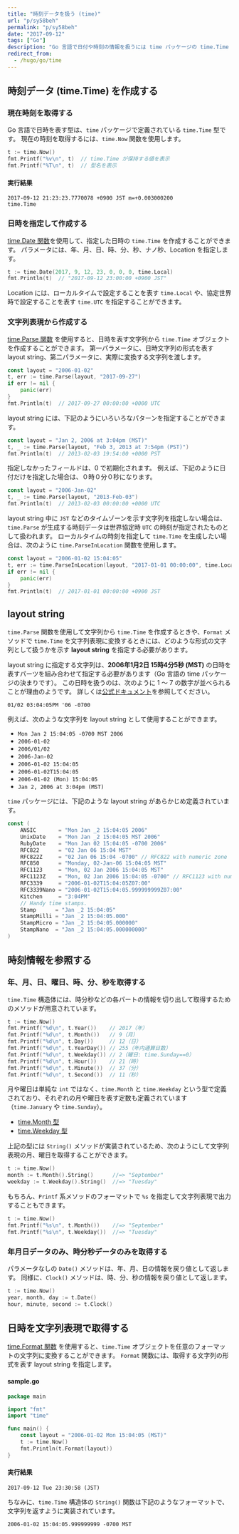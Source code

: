 ```yaml
---
title: "時刻データを扱う (time)"
url: "p/sy58beh"
permalink: "p/sy58beh"
date: "2017-09-12"
tags: ["Go"]
description: "Go 言語で日付や時刻の情報を扱うには time パッケージの time.Time 型を使用します。"
redirect_from:
  - /hugo/go/time
---
```


時刻データ (time.Time) を作成する
----

### 現在時刻を取得する

Go 言語で日時を表す型は、`time` パッケージで定義されている `time.Time` 型です。
現在の時刻を取得するには、`time.Now` 関数を使用します。

~~~ go
t := time.Now()
fmt.Printf("%v\n", t)  // time.Time が保持する値を表示
fmt.Printf("%T\n", t)  // 型名を表示
~~~

#### 実行結果

~~~
2017-09-12 21:23:23.7770078 +0900 JST m=+0.003000200
time.Time
~~~


### 日時を指定して作成する

[time.Date 関数](https://golang.org/pkg/time/#Date)を使用して、指定した日時の `time.Time` を作成することができます。
パラメータには、年、月、日、時、分、秒、ナノ秒、Location を指定します。

~~~ go
t := time.Date(2017, 9, 12, 23, 0, 0, 0, time.Local)
fmt.Println(t)  // "2017-09-12 23:00:00 +0900 JST"
~~~

Location には、ローカルタイムで設定することを表す `time.Local` や、協定世界時で設定することを表す `time.UTC` を指定することができます。


### 文字列表現から作成する

[time.Parse 関数](https://golang.org/pkg/time/#Parse) を使用すると、日時を表す文字列から `time.Time` オブジェクトを作成することができます。
第一パラメータに、日時文字列の形式を表す layout string、第二パラメータに、実際に変換する文字列を渡します。

~~~ go
const layout = "2006-01-02"
t, err := time.Parse(layout, "2017-09-27")
if err != nil {
	panic(err)
}
fmt.Println(t)  // 2017-09-27 00:00:00 +0000 UTC
~~~

layout string には、下記のようにいろいろなパターンを指定することができます。

~~~ go
const layout = "Jan 2, 2006 at 3:04pm (MST)"
t, _ := time.Parse(layout, "Feb 3, 2013 at 7:54pm (PST)")
fmt.Println(t)  // 2013-02-03 19:54:00 +0000 PST
~~~

指定しなかったフィールドは、0 で初期化されます。
例えば、下記のように日付だけを指定した場合は、０時０分０秒になります。

~~~ go
const layout = "2006-Jan-02"
t, _ := time.Parse(layout, "2013-Feb-03")
fmt.Println(t)  // 2013-02-03 00:00:00 +0000 UTC
~~~

layout string 中に `JST` などのタイムゾーンを示す文字列を指定しない場合は、`time.Parse` が生成する時刻データは世界協定時 `UTC` の時刻が指定されたものとして扱われます。
ローカルタイムの時刻を指定して `time.Time` を生成したい場合は、次のように `time.ParseInLocation` 関数を使用します。

~~~ go
const layout = "2006-01-02 15:04:05"
t, err := time.ParseInLocation(layout, "2017-01-01 00:00:00", time.Local)
if err != nil {
	panic(err)
}
fmt.Println(t)  // 2017-01-01 00:00:00 +0900 JST
~~~


layout string
----

`time.Parse` 関数を使用して文字列から `time.Time` を作成するときや、`Format` メソッドで `time.Time` を文字列表現に変換するときには、どのような形式の文字列として扱うかを示す **layout string** を指定する必要があります。

layout string に指定する文字列は、**2006年1月2日 15時4分5秒 (MST)** の日時を表すパーツを組み合わせて指定する必要があります（Go 言語の time パッケージの決まりです）。
この日時を扱うのは、次のように 1 ～ 7 の数字が並べられることが理由のようです。
詳しくは[公式ドキュメント](https://golang.org/pkg/time/#pkg-constants)を参照してください。

~~~
01/02 03:04:05PM '06 -0700
~~~

例えば、次のような文字列を layout string として使用することができます。

- `Mon Jan 2 15:04:05 -0700 MST 2006`
- `2006-01-02`
- `2006/01/02`
- `2006-Jan-02`
- `2006-01-02 15:04:05`
- `2006-01-02T15:04:05`
- `2006-01-02 (Mon) 15:04:05`
- `Jan 2, 2006 at 3:04pm (MST)`

`time` パッケージには、下記のような layout string があらかじめ定義されています。

~~~ go
const (
	ANSIC       = "Mon Jan _2 15:04:05 2006"
	UnixDate    = "Mon Jan _2 15:04:05 MST 2006"
	RubyDate    = "Mon Jan 02 15:04:05 -0700 2006"
	RFC822      = "02 Jan 06 15:04 MST"
	RFC822Z     = "02 Jan 06 15:04 -0700" // RFC822 with numeric zone
	RFC850      = "Monday, 02-Jan-06 15:04:05 MST"
	RFC1123     = "Mon, 02 Jan 2006 15:04:05 MST"
	RFC1123Z    = "Mon, 02 Jan 2006 15:04:05 -0700" // RFC1123 with numeric zone
	RFC3339     = "2006-01-02T15:04:05Z07:00"
	RFC3339Nano = "2006-01-02T15:04:05.999999999Z07:00"
	Kitchen     = "3:04PM"
	// Handy time stamps.
	Stamp      = "Jan _2 15:04:05"
	StampMilli = "Jan _2 15:04:05.000"
	StampMicro = "Jan _2 15:04:05.000000"
	StampNano  = "Jan _2 15:04:05.000000000"
)
~~~


時刻情報を参照する
----

### 年、月、日、曜日、時、分、秒を取得する

`time.Time` 構造体には、時分秒などの各パートの情報を切り出して取得するためのメソッドが用意されています。

~~~ go
t := time.Now()
fmt.Printf("%d\n", t.Year())    // 2017（年）
fmt.Printf("%d\n", t.Month())   // 9（月）
fmt.Printf("%d\n", t.Day())     // 12（日）
fmt.Printf("%d\n", t.YearDay()) // 255（年内通算日数）
fmt.Printf("%d\n", t.Weekday()) // 2（曜日: time.Sunday==0）
fmt.Printf("%d\n", t.Hour())    // 21（時）
fmt.Printf("%d\n", t.Minute())  // 37（分）
fmt.Printf("%d\n", t.Second())  // 11（秒）
~~~

月や曜日は単純な `int` ではなく、`time.Month` と `time.Weekday` という型で定義されており、それぞれの月や曜日を表す定数も定義されています（`time.January` や `time.Sunday`）。

- [time.Month 型](https://golang.org/pkg/time/#Month)
- [time.Weekday 型](https://golang.org/pkg/time/#Weekday)

上記の型には `String()` メソッドが実装されているため、次のようにして文字列表現の月、曜日を取得することができます。

~~~ go
t := time.Now()
month := t.Month().String()      //=> "September"
weekday := t.Weekday().String()  //=> "Tuesday"
~~~

もちろん、`Printf` 系メソッドのフォーマットで `%s` を指定して文字列表現で出力することもできます。

~~~ go
t := time.Now()
fmt.Printf("%s\n", t.Month())    //=> "September"
fmt.Printf("%s\n", t.Weekday())  //=> "Tuesday"
~~~

### 年月日データのみ、時分秒データのみを取得する

パラメータなしの `Date()` メソッドは、年、月、日の情報を戻り値として返します。
同様に、`Clock()` メソッドは、時、分、秒の情報を戻り値として返します。

~~~ go
t := time.Now()
year, month, day := t.Date()
hour, minute, second := t.Clock()
~~~


日時を文字列表現で取得する
----

[time.Format 関数](https://golang.org/pkg/time/#Time.Format) を使用すると、`time.Time` オブジェクトを任意のフォーマットの文字列に変換することができます。
`Format` 関数には、取得する文字列の形式を表す layout string を指定します。

#### sample.go

~~~ go
package main

import "fmt"
import "time"

func main() {
	const layout = "2006-01-02 Mon 15:04:05 (MST)"
	t := time.Now()
	fmt.Println(t.Format(layout))
}
~~~

#### 実行結果

~~~
2017-09-12 Tue 23:30:58 (JST)
~~~

ちなみに、`time.Time` 構造体の `String()` 関数は下記のようなフォーマットで、文字列を返すように実装されています。

~~~
2006-01-02 15:04:05.999999999 -0700 MST
~~~

